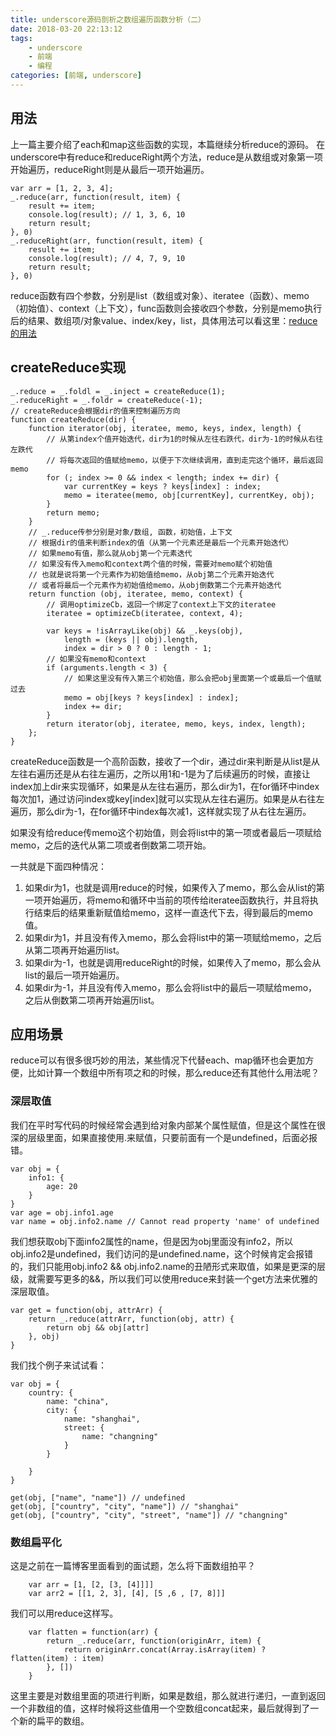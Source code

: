 ```yaml
---
title: underscore源码剖析之数组遍历函数分析（二）
date: 2018-03-20 22:13:12
tags:
	- underscore
	- 前端
	- 编程
categories: [前端, underscore]
---
```

## 用法 ##

上一篇主要介绍了each和map这些函数的实现，本篇继续分析reduce的源码。
在underscore中有reduce和reduceRight两个方法，reduce是从数组或对象第一项开始遍历，reduceRight则是从最后一项开始遍历。
```
var arr = [1, 2, 3, 4];
_.reduce(arr, function(result, item) {
    result += item;
    console.log(result); // 1, 3, 6, 10
    return result;
}, 0)
_.reduceRight(arr, function(result, item) {
    result += item;
    console.log(result); // 4, 7, 9, 10
    return result;
}, 0)
```
reduce函数有四个参数，分别是list（数组或对象）、iteratee（函数）、memo（初始值）、context（上下文），func函数则会接收四个参数，分别是memo执行后的结果、数组项/对象value、index/key，list，具体用法可以看这里：[reduce的用法][1]
<!-- more -->
## createReduce实现 ##

```
_.reduce = _.foldl = _.inject = createReduce(1);
_.reduceRight = _.foldr = createReduce(-1);
// createReduce会根据dir的值来控制遍历方向
function createReduce(dir) {
	function iterator(obj, iteratee, memo, keys, index, length) {
		// 从第index个值开始迭代，dir为1的时候从左往右跌代，dir为-1的时候从右往左跌代        
		// 将每次返回的值赋给memo，以便于下次继续调用，直到走完这个循环，最后返回memo
		for (; index >= 0 && index < length; index += dir) {
			var currentKey = keys ? keys[index] : index;
			memo = iteratee(memo, obj[currentKey], currentKey, obj);
		}
		return memo;
	}
	// _.reduce传参分别是对象/数组, 函数，初始值，上下文
	// 根据dir的值来判断index的值（从第一个元素还是最后一个元素开始迭代）
	// 如果memo有值，那么就从obj第一个元素迭代
	// 如果没有传入memo和context两个值的时候，需要对memo赋个初始值
	// 也就是说将第一个元素作为初始值给memo，从obj第二个元素开始迭代
	// 或者将最后一个元素作为初始值给memo，从obj倒数第二个元素开始迭代
	return function (obj, iteratee, memo, context) {
	    // 调用optimizeCb，返回一个绑定了context上下文的iteratee
		iteratee = optimizeCb(iteratee, context, 4);
		
		var keys = !isArrayLike(obj) && _.keys(obj),
			length = (keys || obj).length,
			index = dir > 0 ? 0 : length - 1;
		// 如果没有memo和context
		if (arguments.length < 3) {
			// 如果这里没有传入第三个初始值，那么会把obj里面第一个或最后一个值赋过去
			memo = obj[keys ? keys[index] : index];
			index += dir;
		}
		return iterator(obj, iteratee, memo, keys, index, length);
	};
}
```
createReduce函数是一个高阶函数，接收了一个dir，通过dir来判断是从list是从左往右遍历还是从右往左遍历，之所以用1和-1是为了后续遍历的时候，直接让index加上dir来实现循环，如果是从左往右遍历，那么dir为1，在for循环中index每次加1，通过访问index或key[index]就可以实现从左往右遍历。如果是从右往左遍历，那么dir为-1，在for循环中index每次减1，这样就实现了从右往左遍历。

如果没有给reduce传memo这个初始值，则会将list中的第一项或者最后一项赋给memo，之后的迭代从第二项或者倒数第二项开始。

一共就是下面四种情况：

 1. 如果dir为1，也就是调用reduce的时候，如果传入了memo，那么会从list的第一项开始遍历，将memo和循环中当前的项传给iteratee函数执行，并且将执行结束后的结果重新赋值给memo，这样一直迭代下去，得到最后的memo值。
 2. 如果dir为1，并且没有传入memo，那么会将list中的第一项赋给memo，之后从第二项再开始遍历list。
 3. 如果dir为-1，也就是调用reduceRight的时候，如果传入了memo，那么会从list的最后一项开始遍历。
 4. 如果dir为-1，并且没有传入memo，那么会将list中的最后一项赋给memo，之后从倒数第二项再开始遍历list。
## 应用场景 ##
reduce可以有很多很巧妙的用法，某些情况下代替each、map循环也会更加方便，比如计算一个数组中所有项之和的时候，那么reduce还有其他什么用法呢？
### 深层取值 ###
我们在平时写代码的时候经常会遇到给对象内部某个属性赋值，但是这个属性在很深的层级里面，如果直接使用.来赋值，只要前面有一个是undefined，后面必报错。
```
var obj = {
    info1: {
        age: 20
    }
}
var age = obj.info1.age
var name = obj.info2.name // Cannot read property 'name' of undefined
```
我们想获取obj下面info2属性的name，但是因为obj里面没有info2，所以obj.info2是undefined，我们访问的是undefined.name，这个时候肯定会报错的，我们只能用obj.info2 && obj.info2.name的丑陋形式来取值，如果是更深的层级，就需要写更多的&&，所以我们可以使用reduce来封装一个get方法来优雅的深层取值。
```
var get = function(obj, attrArr) {
    return _.reduce(attrArr, function(obj, attr) {
        return obj && obj[attr]
    }, obj)
}

```
我们找个例子来试试看：
```
var obj = {
	country: {
		name: "china",
		city: {
			name: "shanghai",
			street: {
				name: "changning"
			}
		}

	}
}

get(obj, ["name", "name"]) // undefined
get(obj, ["country", "city", "name"]) // "shanghai"
get(obj, ["country", "city", "street", "name"]) // "changning"
```
### 数组扁平化 ###
这是之前在一篇博客里面看到的面试题，怎么将下面数组拍平？
```
    var arr = [1, [2, [3, [4]]]]
    var arr2 = [[1, 2, 3], [4], [5 ,6 , [7, 8]]]
```
我们可以用reduce这样写。
```
    var flatten = function(arr) {  
        return _.reduce(arr, function(originArr, item) {
            return originArr.concat(Array.isArray(item) ? flatten(item) : item)
        }, [])
    }
```
这里主要是对数组里面的项进行判断，如果是数组，那么就进行递归，一直到返回一个非数组的值，这样时候将这些值用一个空数组concat起来，最后就得到了一个新的扁平的数组。

  [1]: http://www.bootcss.com/p/underscore/#reduce
  <head>
    <script src="//cdn1.lncld.net/static/js/3.0.4/av-min.js"></script>
    <script src='//unpkg.com/valine/dist/Valine.min.js'></script>
</head>
<body>
    <div id="comment"></div>
</body>